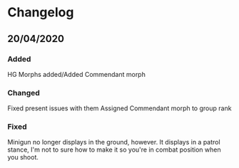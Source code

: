 # Changelog

## 20/04/2020

### Added
HG Morphs added/Added Commendant morph

### Changed
Fixed present issues with them
Assigned Commendant morph to group rank

### Fixed
Minigun no longer displays in the ground, however. It displays in a patrol stance, I'm not to sure how to make it so you're in combat position when you shoot.